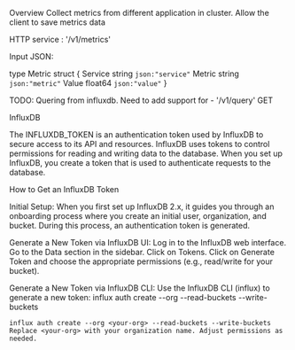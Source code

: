Overview
Collect metrics from different application in cluster.
Allow the client to save metrics data

HTTP service : '/v1/metrics'

Input JSON:

type Metric struct {
    Service string  `json:"service"`
    Metric  string  `json:"metric"`
    Value   float64 `json:"value"`
}

TODO: Quering from influxdb. Need to add support for - '/v1/query' GET

InfluxDB

The INFLUXDB_TOKEN is an authentication token used by InfluxDB to secure access to its API and resources. InfluxDB uses tokens to control permissions for reading and writing data to the database. When you set up InfluxDB, you create a token that is used to authenticate requests to the database.

How to Get an InfluxDB Token

Initial Setup:
    When you first set up InfluxDB 2.x, it guides you through an onboarding process where you create an initial user, organization, and bucket. During this process, an authentication token is generated.

Generate a New Token via InfluxDB UI:
    Log in to the InfluxDB web interface.
    Go to the Data section in the sidebar.
    Click on Tokens.
    Click on Generate Token and choose the appropriate permissions (e.g., read/write for your bucket).

Generate a New Token via InfluxDB CLI:
    Use the InfluxDB CLI (influx) to generate a new token:
        influx auth create --org <your-org> --read-buckets --write-buckets

    influx auth create --org <your-org> --read-buckets --write-buckets
    Replace <your-org> with your organization name. Adjust permissions as needed.